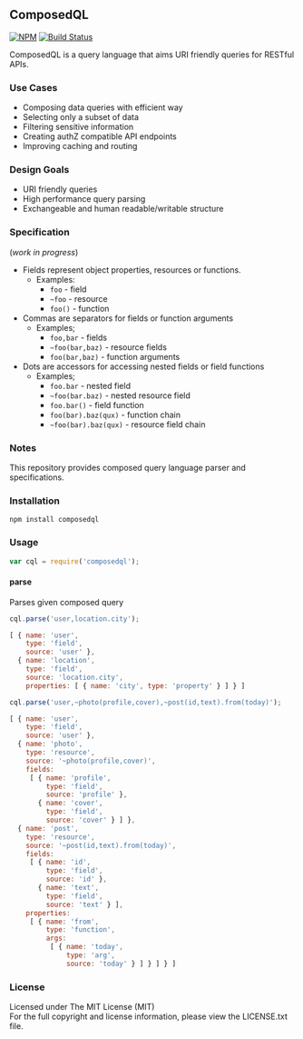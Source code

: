 ## ComposedQL

[![NPM][npm-image]][npm-url] [![Build Status][travis-image]][travis-url]

ComposedQL is a query language that aims URI friendly queries for RESTful APIs.

### Use Cases

- Composing data queries with efficient way
- Selecting only a subset of data
- Filtering sensitive information
- Creating authZ compatible API endpoints
- Improving caching and routing

### Design Goals

- URI friendly queries
- High performance query parsing
- Exchangeable and human readable/writable structure

### Specification
(*work in progress*)

- Fields represent object properties, resources or functions.
  - Examples:
    - `foo` - field
    - `~foo` - resource
    - `foo()` - function
- Commas are separators for fields or function arguments
  - Examples;
    - `foo,bar` - fields
    - `~foo(bar,baz)` - resource fields
    - `foo(bar,baz)` - function arguments
- Dots are accessors for accessing nested fields or field functions
  - Examples;
    - `foo.bar` - nested field
    - `~foo(bar.baz)` - nested resource field
    - `foo.bar()` - field function
    - `foo(bar).baz(qux)` - function chain
    - `~foo(bar).baz(qux)` - resource field chain

### Notes

This repository provides composed query language parser and specifications.

### Installation

```
npm install composedql
```

### Usage

```javascript
var cql = require('composedql');
```

#### parse

Parses given composed query

```javascript
cql.parse('user,location.city');
```
```javascript
[ { name: 'user',
    type: 'field',
    source: 'user' },
  { name: 'location',
    type: 'field',
    source: 'location.city',
    properties: [ { name: 'city', type: 'property' } ] } ]
```

```javascript
cql.parse('user,~photo(profile,cover),~post(id,text).from(today)');
```
```javascript
[ { name: 'user',
    type: 'field',
    source: 'user' },
  { name: 'photo',
    type: 'resource',
    source: '~photo(profile,cover)',
    fields:
     [ { name: 'profile',
         type: 'field',
         source: 'profile' },
       { name: 'cover',
         type: 'field',
         source: 'cover' } ] },
  { name: 'post',
    type: 'resource',
    source: '~post(id,text).from(today)',
    fields:
     [ { name: 'id',
         type: 'field',
         source: 'id' },
       { name: 'text',
         type: 'field',
         source: 'text' } ],
    properties:
     [ { name: 'from',
         type: 'function',
         args:
          [ { name: 'today',
              type: 'arg',
              source: 'today' } ] } ] } ]
```

### License

Licensed under The MIT License (MIT)  
For the full copyright and license information, please view the LICENSE.txt file.

[npm-url]: http://npmjs.org/package/composedql
[npm-image]: https://badge.fury.io/js/composedql.svg

[travis-url]: https://travis-ci.org/fatihcode/composedql
[travis-image]: https://travis-ci.org/fatihcode/composedql.svg?branch=master